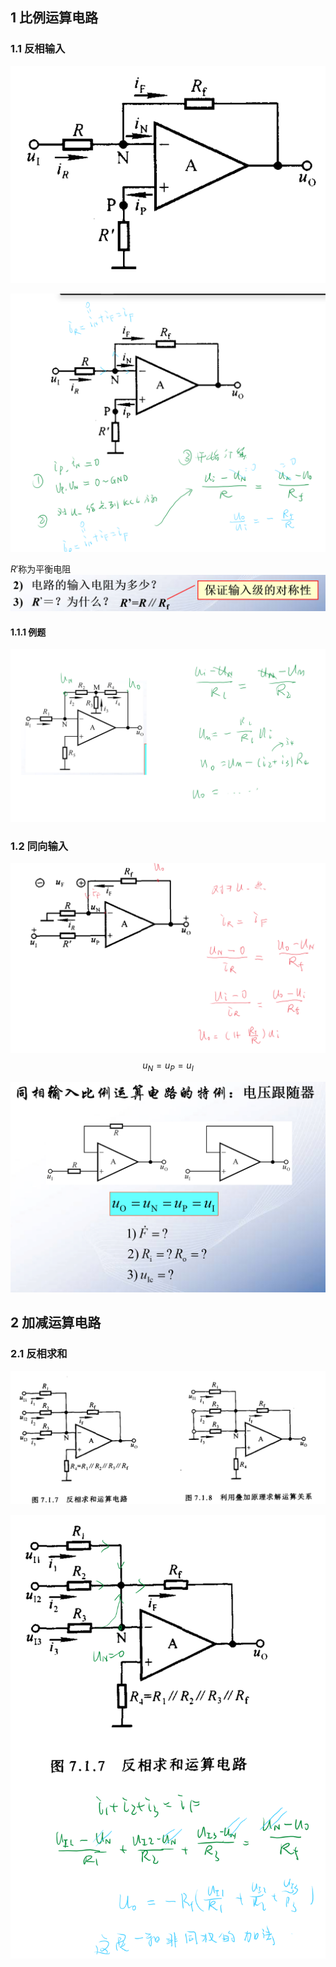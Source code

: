 

## 1 比例运算电路 

### 1.1 反相输入

![Alt text](image.png)

![Alt text](image-1.png)

$R'$称为平衡电阻
![Alt text](image-2.png)


#### 1.1.1 例题

![Alt text](image-3.png)

### 1.2 同向输入

![Alt text](image-4.png)
$$u_N = u_P = u_I$$


![Alt text](image-5.png)

## 2 加减运算电路  

### 2.1 反相求和 

![Alt text](image-6.png)

![Alt text](image-7.png)


